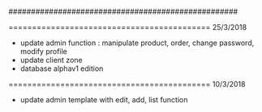 ###################################################

=========================================== 25/3/2018
- update admin function : manipulate product, order,
	change password, modify profile
- update client zone
- database alphav1 edition

=========================================== 10/3/2018
- update admin template with edit, add, list function
